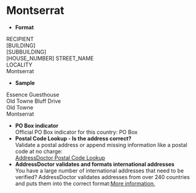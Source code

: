 Montserrat
==========

- **Format**

RECIPIENT  
[BUILDING]  
[SUBBUILDING]  
[HOUSE_NUMBER] STREET_NAME  
LOCALITY  
Montserrat
- **Sample**

Essence Guesthouse  
Old Towne Bluff Drive  
Old Towne  
Montserrat
- **PO Box indicator**  
Official PO Box indicator for this country: PO Box
- **Postal Code Lookup - Is the address correct?**  
Validate a postal address or append missing information like a postal code at no charge:  
[AddressDoctor Postal Code Lookup](http://lookup.addressdoctor.com/lookup/default.aspx?lang=en&country=MSR)
- **AddressDoctor validates and formats international addresses**  
You have a large number of international addresses that need to be verified? AddressDoctor validates addresses from over 240 countries and puts them into the correct format:[More information.](index.php?id=31&L=1)